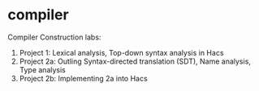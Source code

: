 compiler
========

Compiler Construction labs:

1. Project 1: Lexical analysis, Top-down syntax analysis in Hacs
2. Project 2a: Outling Syntax-directed translation (SDT), Name analysis, Type analysis
3. Project 2b: Implementing 2a into Hacs